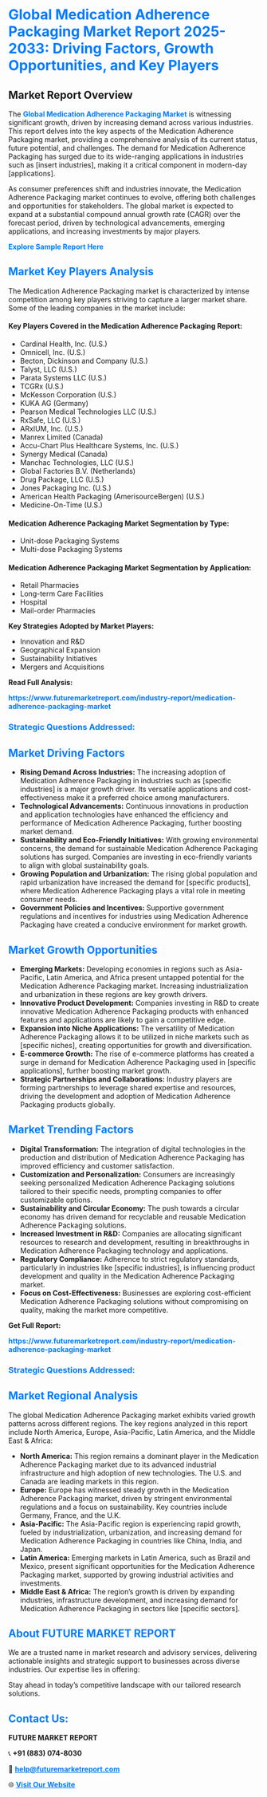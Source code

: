 <h1 style="color: #007BFF;">Global Medication Adherence Packaging Market Report 2025-2033: Driving Factors, Growth Opportunities, and Key Players</h1>

<section id="overview">
<h2>Market Report Overview</h2>
<p>The <a href="https://www.futuremarketreport.com/industry-report/medication-adherence-packaging-market" style="color: #007BFF; text-decoration: none;"><strong>Global Medication Adherence Packaging Market</strong></a> is witnessing significant growth, driven by increasing demand across various industries. This report delves into the key aspects of the Medication Adherence Packaging market, providing a comprehensive analysis of its current status, future potential, and challenges. The demand for Medication Adherence Packaging has surged due to its wide-ranging applications in industries such as [insert industries], making it a critical component in modern-day [applications].</p>
<p>As consumer preferences shift and industries innovate, the Medication Adherence Packaging market continues to evolve, offering both challenges and opportunities for stakeholders. The global market is expected to expand at a substantial compound annual growth rate (CAGR) over the forecast period, driven by technological advancements, emerging applications, and increasing investments by major players.</p>
</section>

<section id="overview">
<p><a href="https://www.futuremarketreport.com/request-sample/reportId=88246" style="color: #007BFF; text-decoration: none;"><strong>Explore Sample Report Here</strong></a></p>
</section>

<section id="key-players">
<h2 style="color: #007BFF;">Market Key Players Analysis</h2>
<p>The Medication Adherence Packaging market is characterized by intense competition among key players striving to capture a larger market share. Some of the leading companies in the market include:</p>
<h4>Key Players Covered in the Medication Adherence Packaging Report:</h4>
<ul><li>Cardinal Health, Inc. (U.S.)</li><li>Omnicell, Inc. (U.S.)</li><li>Becton, Dickinson and Company (U.S.)</li><li>Talyst, LLC (U.S.)</li><li>Parata Systems LLC (U.S.)</li><li>TCGRx (U.S.)</li><li>McKesson Corporation (U.S.)</li><li>KUKA AG (Germany)</li><li>Pearson Medical Technologies LLC (U.S.)</li><li>RxSafe, LLC (U.S.)</li><li>ARxIUM, Inc. (U.S.)</li><li>Manrex Limited (Canada)</li><li>Accu-Chart Plus Healthcare Systems, Inc. (U.S.)</li><li>Synergy Medical (Canada)</li><li>Manchac Technologies, LLC (U.S.)</li><li>Global Factories B.V. (Netherlands)</li><li>Drug Package, LLC (U.S.)</li><li>Jones Packaging Inc. (U.S.)</li><li>American Health Packaging (AmerisourceBergen) (U.S.)</li><li>Medicine-On-Time (U.S.)</li></ul>
<h4>Medication Adherence Packaging Market Segmentation by Type:</h4>
<ul><li>Unit-dose Packaging Systems</li><li>Multi-dose Packaging Systems</li></ul>

<h4>Medication Adherence Packaging Market Segmentation by Application:</h4>
<ul><li>Retail Pharmacies</li><li>Long-term Care Facilities</li><li>Hospital</li><li>Mail-order Pharmacies</li></ul>
<p><strong>Key Strategies Adopted by Market Players:</strong></p>
<ul>
<li>Innovation and R&D</li>
<li>Geographical Expansion</li>
<li>Sustainability Initiatives</li>
<li>Mergers and Acquisitions</li>
</ul>
</section>

<section>
<p><strong>Read Full Analysis: </strong></p><a href="https://www.futuremarketreport.com/industry-report/medication-adherence-packaging-market" style="color: #007BFF; text-decoration: none;"><strong>https://www.futuremarketreport.com/industry-report/medication-adherence-packaging-market</strong></a>
<h3 style="color: #007BFF;">Strategic Questions Addressed:</h3>
</section>

<section id="driving-factors">
<h2 style="color: #007BFF;">Market Driving Factors</h2>
<ul>
<li><strong>Rising Demand Across Industries:</strong> The increasing adoption of Medication Adherence Packaging in industries such as [specific industries] is a major growth driver. Its versatile applications and cost-effectiveness make it a preferred choice among manufacturers.</li>
<li><strong>Technological Advancements:</strong> Continuous innovations in production and application technologies have enhanced the efficiency and performance of Medication Adherence Packaging, further boosting market demand.</li>
<li><strong>Sustainability and Eco-Friendly Initiatives:</strong> With growing environmental concerns, the demand for sustainable Medication Adherence Packaging solutions has surged. Companies are investing in eco-friendly variants to align with global sustainability goals.</li>
<li><strong>Growing Population and Urbanization:</strong> The rising global population and rapid urbanization have increased the demand for [specific products], where Medication Adherence Packaging plays a vital role in meeting consumer needs.</li>
<li><strong>Government Policies and Incentives:</strong> Supportive government regulations and incentives for industries using Medication Adherence Packaging have created a conducive environment for market growth.</li>
</ul>
</section>

<section id="growth-opportunities">
<h2 style="color: #007BFF;">Market Growth Opportunities</h2>
<ul>
<li><strong>Emerging Markets:</strong> Developing economies in regions such as Asia-Pacific, Latin America, and Africa present untapped potential for the Medication Adherence Packaging market. Increasing industrialization and urbanization in these regions are key growth drivers.</li>
<li><strong>Innovative Product Development:</strong> Companies investing in R&D to create innovative Medication Adherence Packaging products with enhanced features and applications are likely to gain a competitive edge.</li>
<li><strong>Expansion into Niche Applications:</strong> The versatility of Medication Adherence Packaging allows it to be utilized in niche markets such as [specific niches], creating opportunities for growth and diversification.</li>
<li><strong>E-commerce Growth:</strong> The rise of e-commerce platforms has created a surge in demand for Medication Adherence Packaging used in [specific applications], further boosting market growth.</li>
<li><strong>Strategic Partnerships and Collaborations:</strong> Industry players are forming partnerships to leverage shared expertise and resources, driving the development and adoption of Medication Adherence Packaging products globally.</li>
</ul>
</section>

<section id="trending-factors">
<h2 style="color: #007BFF;">Market Trending Factors</h2>
<ul>
<li><strong>Digital Transformation:</strong> The integration of digital technologies in the production and distribution of Medication Adherence Packaging has improved efficiency and customer satisfaction.</li>
<li><strong>Customization and Personalization:</strong> Consumers are increasingly seeking personalized Medication Adherence Packaging solutions tailored to their specific needs, prompting companies to offer customizable options.</li>
<li><strong>Sustainability and Circular Economy:</strong> The push towards a circular economy has driven demand for recyclable and reusable Medication Adherence Packaging solutions.</li>
<li><strong>Increased Investment in R&D:</strong> Companies are allocating significant resources to research and development, resulting in breakthroughs in Medication Adherence Packaging technology and applications.</li>
<li><strong>Regulatory Compliance:</strong> Adherence to strict regulatory standards, particularly in industries like [specific industries], is influencing product development and quality in the Medication Adherence Packaging market.</li>
<li><strong>Focus on Cost-Effectiveness:</strong> Businesses are exploring cost-efficient Medication Adherence Packaging solutions without compromising on quality, making the market more competitive.</li>
</ul>
</section>

<section>
<p><strong>Get Full Report: </strong></p><a href="https://www.futuremarketreport.com/industry-report/medication-adherence-packaging-market" style="color: #007BFF; text-decoration: none;"><strong>https://www.futuremarketreport.com/industry-report/medication-adherence-packaging-market</strong></a>
<h3 style="color: #007BFF;">Strategic Questions Addressed:</h3>
</section>


<section id="regional-analysis">
<h2 style="color: #007BFF;">Market Regional Analysis</h2>
<p>The global Medication Adherence Packaging market exhibits varied growth patterns across different regions. The key regions analyzed in this report include North America, Europe, Asia-Pacific, Latin America, and the Middle East & Africa:</p>
<ul>
<li><strong>North America:</strong> This region remains a dominant player in the Medication Adherence Packaging market due to its advanced industrial infrastructure and high adoption of new technologies. The U.S. and Canada are leading markets in this region.</li>
<li><strong>Europe:</strong> Europe has witnessed steady growth in the Medication Adherence Packaging market, driven by stringent environmental regulations and a focus on sustainability. Key countries include Germany, France, and the U.K.</li>
<li><strong>Asia-Pacific:</strong> The Asia-Pacific region is experiencing rapid growth, fueled by industrialization, urbanization, and increasing demand for Medication Adherence Packaging in countries like China, India, and Japan.</li>
<li><strong>Latin America:</strong> Emerging markets in Latin America, such as Brazil and Mexico, present significant opportunities for the Medication Adherence Packaging market, supported by growing industrial activities and investments.</li>
<li><strong>Middle East & Africa:</strong> The region’s growth is driven by expanding industries, infrastructure development, and increasing demand for Medication Adherence Packaging in sectors like [specific sectors].</li>
</ul>
</section>

<footer>
<h2 style="color: #007BFF;">About FUTURE MARKET REPORT</h2>
<p>We are a trusted name in market research and advisory services, delivering actionable insights and strategic support to businesses across diverse industries. Our expertise lies in offering:</p>

<p>Stay ahead in today’s competitive landscape with our tailored research solutions.</p>

<h2 style="color: #007BFF;">Contact Us:</h2>
<p><strong>FUTURE MARKET REPORT</strong></p>
<p>📞 <strong>+91 (883) 074-8030</strong></p>
<p>📧 <strong><a href="mailto:help@futuremarketreport.com" style="color: #007BFF;">help@futuremarketreport.com</a></strong></p>
<p>🌐 <strong><a href="https://www.futuremarketreport.com/" style="color: #007BFF;">Visit Our Website</a></strong></p>
</footer>